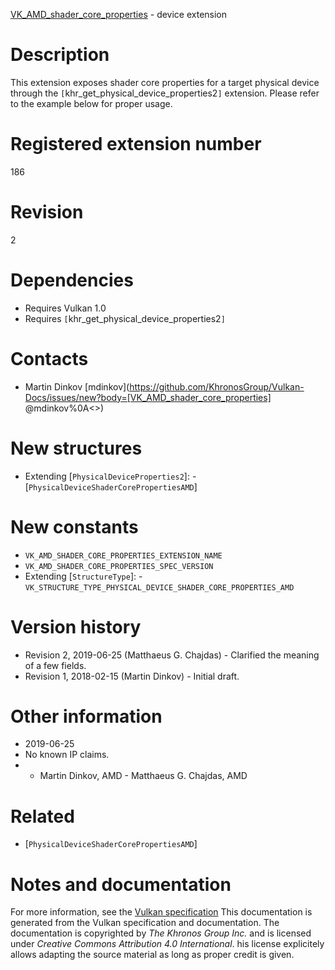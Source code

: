 [VK_AMD_shader_core_properties](https://www.khronos.org/registry/vulkan/specs/1.3-extensions/man/html/VK_AMD_shader_core_properties.html) - device extension

# Description
This extension exposes shader core properties for a target physical device
through the `[`khr_get_physical_device_properties2`]` extension.
Please refer to the example below for proper usage.

# Registered extension number
186

# Revision
2

# Dependencies
- Requires Vulkan 1.0
- Requires `[`khr_get_physical_device_properties2`]`

# Contacts
- Martin Dinkov [mdinkov](https://github.com/KhronosGroup/Vulkan-Docs/issues/new?body=[VK_AMD_shader_core_properties] @mdinkov%0A<<Here describe the issue or question you have about the VK_AMD_shader_core_properties extension>>)

# New structures
- Extending [`PhysicalDeviceProperties2`]:  - [`PhysicalDeviceShaderCorePropertiesAMD`]

# New constants
- `VK_AMD_SHADER_CORE_PROPERTIES_EXTENSION_NAME`
- `VK_AMD_SHADER_CORE_PROPERTIES_SPEC_VERSION`
- Extending [`StructureType`]:  - `VK_STRUCTURE_TYPE_PHYSICAL_DEVICE_SHADER_CORE_PROPERTIES_AMD`

# Version history
- Revision 2, 2019-06-25 (Matthaeus G. Chajdas)  - Clarified the meaning of a few fields. 
- Revision 1, 2018-02-15 (Martin Dinkov)  - Initial draft.

# Other information
* 2019-06-25
* No known IP claims.
*   - Martin Dinkov, AMD  - Matthaeus G. Chajdas, AMD

# Related
- [`PhysicalDeviceShaderCorePropertiesAMD`]

# Notes and documentation
For more information, see the [Vulkan specification](https://www.khronos.org/registry/vulkan/specs/1.3-extensions/html/vkspec.html)
This documentation is generated from the Vulkan specification and documentation.
The documentation is copyrighted by *The Khronos Group Inc.* and is licensed under *Creative Commons Attribution 4.0 International*.
his license explicitely allows adapting the source material as long as proper credit is given.
        